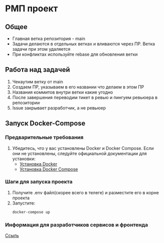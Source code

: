 # РМП проект

## Общее

- Главная ветка репозитория - main
- Задачи делаются в отдельных ветках и вливаются через ПР. Ветка задачи при этом удаляется
- При конфликтах используйте rebase для обновления ветки

## Работа над задачей

1. Чекаутим ветку от main
2. Создаем ПР, указываем в его названии что делаем в этом ПР
3. Названия коммитов внутри ветки какие угодно
4. После завершения переводим тикет в ревью и пингуем ревьюера в репозитории
5. Issue закрывает разработчик, а не ревьюер

## Запуск Docker-Compose

### Предварительные требования

1. Убедитесь, что у вас установлены Docker и Docker Compose. Если они не установлены, следуйте официальной документации для установки:
   - [Установка Docker](https://docs.docker.com/get-docker/)
   - [Установка Docker Compose](https://docs.docker.com/compose/install/)


### Шаги для запуска проекта

1. Получите .env файл(скорее всего в телеге) и разместите его в корне проекта
2. Запустите:
     ```bash
     docker-compose up
     ```
### Информация для разработчиков сервисов и фронтенда
[Ссыль](./Services.md)
